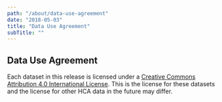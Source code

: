 ```yaml
---
path: "/about/data-use-agreement"
date: "2018-05-03"
title: "Data Use Agreement"
subTitle: ""
---
```


## Data Use Agreement

Each dataset in this release is licensed under a [Creative Commons Attribution 4.0 International License](https://creativecommons.org/licenses/by/4.0/). This is the license for these datasets and the license for other HCA data in the future may differ.
